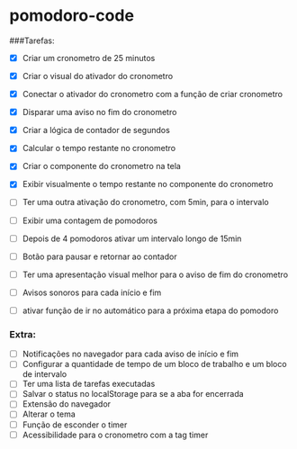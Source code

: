 # pomodoro-code

###Tarefas:

- [x] Criar um cronometro de 25 minutos
- [x] Criar o visual do ativador do cronometro
- [x] Conectar o ativador do cronometro com a função de criar cronometro
- [x] Disparar uma aviso no fim do cronometro
- [x] Criar a lógica de contador de segundos
- [x] Calcular o tempo restante no cronometro
- [x] Criar o componente do cronometro na tela
- [x] Exibir visualmente o tempo restante no componente do cronometro
- [ ] Ter uma outra ativação do cronometro, com 5min, para o intervalo
- [ ] Exibir uma contagem de pomodoros
- [ ] Depois de 4 pomodoros ativar um intervalo longo de 15min
- [ ] Botão para pausar e retornar ao contador
- [ ] Ter uma apresentação visual melhor para o aviso de fim do cronometro
- [ ] Avisos sonoros para cada início e fim
- [ ] ativar função de ir no automático para a próxima etapa do pomodoro


### Extra:

- [ ] Notificações no navegador para cada aviso de início e fim
- [ ] Configurar a quantidade de tempo de um bloco de trabalho e um bloco de intervalo
- [ ] Ter uma lista de tarefas executadas
- [ ] Salvar o status no localStorage para se a aba for encerrada
- [ ] Extensão do navegador
- [ ] Alterar o tema
- [ ] Função de esconder o timer
- [ ] Acessibilidade para o cronometro com a tag timer <time>